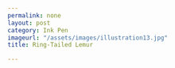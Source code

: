 ```yaml
---
permalink: none
layout: post
category: Ink Pen
imageurl: "/assets/images/illustration13.jpg"
title: Ring-Tailed Lemur

---
```

